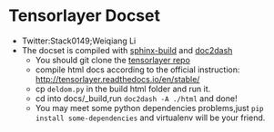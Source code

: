 Tensorlayer Docset
=======================


* Twitter:Stack0149;Weiqiang Li
* The docset is compiled with [sphinx-build](http://www.sphinx-doc.org/en/master/man/sphinx-build.html) and [doc2dash](https://doc2dash.readthedocs.io/en/stable/)
  * You should git clone the [tensorlayer repo](https://github.com/tensorlayer/tensorlayer)
  * compile html docs according to the official instruction: http://tensorlayer.readthedocs.io/en/stable/
  * cp `deldom.py` in the build html folder and run it.
  * cd into docs/_build,run `doc2dash -A ./html` and done!
  * You may meet some python dependencies problems,just `pip install some-dependencies` and virtualenv will be your friend.